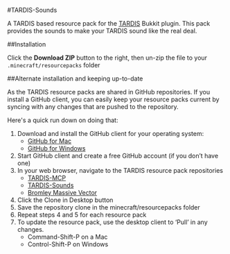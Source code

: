 #TARDIS-Sounds

A TARDIS based resource pack for the [TARDIS](http://dev.bukkit.org/bukkit-plugins/tardis/) Bukkit plugin. This pack provides the sounds to make your TARDIS sound like the real deal.

##Installation

Click the __Download ZIP__ button to the right, then un-zip the file to your `.minecraft/resourcepacks` folder

##Alternate installation and keeping up-to-date

As the TARDIS resource packs are shared in GitHub repositories. If you install a GitHub client, you can easily keep your resource packs current by syncing with any changes that are pushed to the repository.

Here's a quick run down on doing that:

1. Download and install the GitHub client for your operating system:
   * [GitHub for Mac](https://mac.github.com/)
   * [GitHub for Windows](https://windows.github.com/)
2. Start GitHub client and create a free GitHub account (if you don’t have one)
3. In your web browser, navigate to the TARDIS resource pack repositories
   * [TARDIS-MCP](https://github.com/eccentricdevotion/TARDIS-MCP)
   * [TARDIS-Sounds](https://github.com/eccentricdevotion/TARDIS-SoundResourcePack)
   * [Bromley Massive Vector](https://github.com/eccentricdevotion/Bromley-Massive-Vector)
4. Click the Clone in Desktop button
5. Save the repository clone in the minecraft/resourcepacks folder
6. Repeat steps 4 and 5 for each resource pack
7. To update the resource pack, use the desktop client to ‘Pull’ in any changes.
   * Command-Shift-P on a Mac
   * Control-Shift-P on Windows
